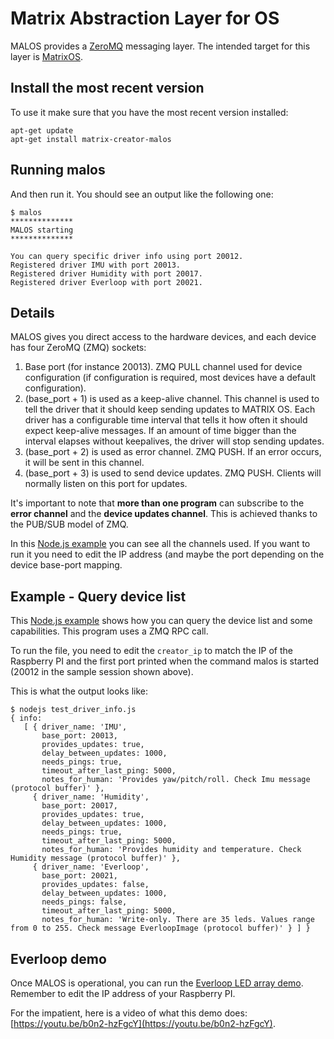 # Matrix Abstraction Layer for OS

MALOS provides a [ZeroMQ](http://zeromq.org/) messaging layer. The intended target for this layer is [MatrixOS](http://github.com/matrix-io/matrix-os).

## Install the most recent version

To use it make sure that you have the most recent version installed:

    apt-get update
    apt-get install matrix-creator-malos

## Running malos

And then run it. You should see an output like the following one:

    $ malos
    **************
    MALOS starting
    **************

    You can query specific driver info using port 20012.
    Registered driver IMU with port 20013.
    Registered driver Humidity with port 20017.
    Registered driver Everloop with port 20021.

## Details

MALOS gives you direct access to the hardware devices, and each device has four ZeroMQ (ZMQ) sockets:

1. Base port (for instance 20013). ZMQ PULL channel used for device configuration (if configuration is required, most devices have a default configuration).
2. (base_port + 1) is used as a keep-alive channel. This channel is used to tell the driver that it should keep sending updates to MATRIX OS. Each driver has a configurable time interval that tells it how often it should expect keep-alive messages. If an amount of time bigger than the interval elapses without keepalives, the driver will stop sending updates.
3. (base_port + 2) is used as error channel. ZMQ PUSH. If an error occurs, it will be sent in this channel.
4. (base_port + 3) is used to send device updates. ZMQ PUSH. Clients will normally listen on this port for updates.

It's important to note that **more than one program** can subscribe to the **error channel** and the **device updates channel**. This is achieved thanks to the PUB/SUB model of ZMQ.

In this [Node.js example](https://github.com/matrix-io/matrix-creator-malos/blob/master/src/js_test/test_imu.js) you can see all the channels used. If you want to run it you need to edit the IP address (and maybe the port depending on the device base-port mapping.

## Example - Query device list

This [Node.js example](https://github.com/matrix-io/matrix-creator-malos/blob/master/src/js_test/test_driver_info.js) shows how you can query the device list and some capabilities. This program uses a ZMQ RPC call.

To run the file, you need to edit the `creator_ip` to match the IP of the Raspberry PI and the first port printed when the command malos is started (20012 in the sample session shown above).

This is what the output looks like:

    $ nodejs test_driver_info.js
    { info:
       [ { driver_name: 'IMU',
           base_port: 20013,
           provides_updates: true,
           delay_between_updates: 1000,
           needs_pings: true,
           timeout_after_last_ping: 5000,
           notes_for_human: 'Provides yaw/pitch/roll. Check Imu message (protocol buffer)' },
         { driver_name: 'Humidity',
           base_port: 20017,
           provides_updates: true,
           delay_between_updates: 1000,
           needs_pings: true,
           timeout_after_last_ping: 5000,
           notes_for_human: 'Provides humidity and temperature. Check Humidity message (protocol buffer)' },
         { driver_name: 'Everloop',
           base_port: 20021,
           provides_updates: false,
           delay_between_updates: 1000,
           needs_pings: false,
           timeout_after_last_ping: 5000,
           notes_for_human: 'Write-only. There are 35 leds. Values range from 0 to 255. Check message EverloopImage (protocol buffer)' } ] }

## Everloop demo

Once MALOS is operational, you can run the [Everloop LED array demo](https://github.com/matrix-io/matrix-creator-malos/blob/master/src/js_test/test_everloop.js). Remember to edit the IP address of your Raspberry PI.

For the impatient, here is a video of what this demo does: [https://youtu.be/b0n2-hzFgcY](https://youtu.be/b0n2-hzFgcY).
